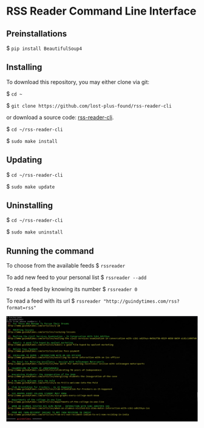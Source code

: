 # RSS Reader Command Line Interface

## Preinstallations

$ `pip install BeautifulSoup4`

## Installing

To download this repository, you may either clone via git:

$ `cd ~`

$ `git clone https://github.com/lost-plus-found/rss-reader-cli`

or download a source code: [rss-reader-cli](https://github.com/lost-plus-found/rss-reader-cli/archive/master.zip).

$ `cd ~/rss-reader-cli`

$ `sudo make install`

## Updating

$ `cd ~/rss-reader-cli`

$ `sudo make update`

## Uninstalling

$ `cd ~/rss-reader-cli`

$ `sudo make uninstall`

## Running the command

To choose from the available feeds
$ `rssreader`

To add new feed to your personal list
$ `rssreader --add`

To read a feed by knowing its number
$ `rssreader 0`

To read a feed with its url
$ `rssreader "http://guindytimes.com/rss?format=rss"`

![Screenshot](./assets/SS.png "Screenshot 1")